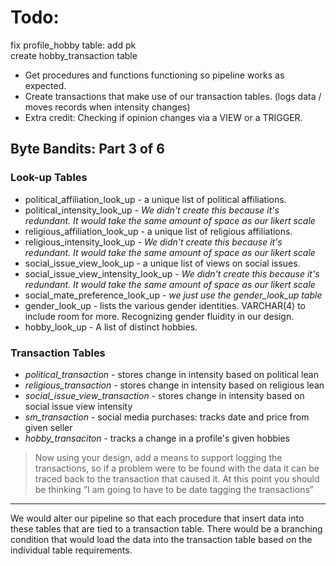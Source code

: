 
# Todo:
fix profile_hobby  table: add pk</br>
create hobby_transaction table

* Get procedures and functions functioning so pipeline works as expected.
* Create transactions that make use of our transaction tables. (logs data / moves records when intensity changes)
* Extra credit: Checking if opinion changes via a VIEW or a TRIGGER.

## Byte Bandits: Part 3 of 6

### Look-up Tables
 * political_affiliation_look_up - a unique list of political affiliations.
 * political_intensity_look_up - *We didn't create this because it's redundant. It would take the same amount of space as our likert scale*
 * religious_affiliation_look_up - a unique list of religious affiliations.
 * religious_intensity_look_up - *We didn't create this because it's redundant. It would take the same amount of space as our likert scale*
 * social_issue_view_look_up - a unique list of views on social issues.
 * social_issue_view_intensity_look_up - *We didn't create this because it's redundant. It would take the same amount of space as our likert scale*
 * social_mate_preference_look_up - *we just use the gender_look_up table*
 * gender_look_up - lists the various gender identities. VARCHAR(4) to include room for more. Recognizing gender fluidity in our design.
 * hobby_look_up - A list of distinct hobbies.

### Transaction Tables

* *political_transaction* - stores change in intensity based on political lean
* *religious_transaction* - stores change in intensity based on religious lean
* *social_issue_view_transaction* - stores change in intensity based on social issue view intensity
* *sm_transaction* - social media purchases: tracks date and price from given seller
* *hobby_transaciton* - tracks a change in a profile's given hobbies

> Now using your design, add a means to support logging the transactions, so if a problem were to be found with the data it can be traced back to the transaction that caused it. At this point you should be thinking “I am going to have to be date tagging the transactions”
<hr></hr>
We would alter our pipeline so that each procedure that insert data into these tables that are tied to a transaction table. There would be a branching condition that would load the data into the transaction table based on the individual table requirements.